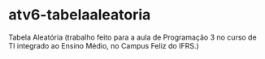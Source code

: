 # atv6-tabelaaleatoria
Tabela Aleatória (trabalho feito para a aula de Programação 3 no curso de TI integrado ao Ensino Médio, no Campus Feliz do IFRS.)
